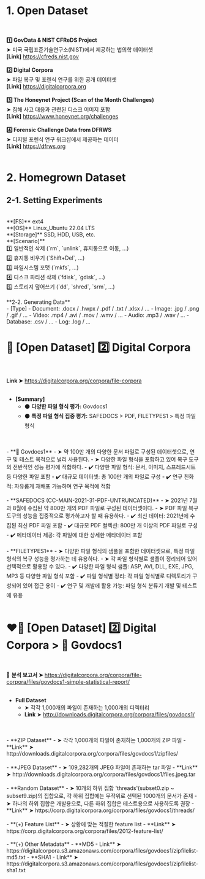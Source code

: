 # 1. Open Dataset
</br>

**1️⃣ GovData & NIST CFReDS Project**
</br>
➤ 미국 국립표준기술연구소(NIST)에서 제공하는 법의학 데이터셋
</br>
**[Link]** https://cfreds.nist.gov
</br>
</br>
**2️⃣ Digital Corpora**
</br>
➤ 파일 복구 및 포렌식 연구를 위한 공개 데이터셋
</br>
**[Link]** https://digitalcorpora.org
</br>
</br>
**3️⃣ The Honeynet Project (Scan of the Month Challenges)**
</br>
➤ 침해 사고 대응과 관련된 디스크 이미지 포함
</br>
**[Link]** https://www.honeynet.org/challenges
</br>
</br>
**4️⃣ Forensic Challenge Data from DFRWS**
</br>
➤ 디지털 포렌식 연구 워크샵에서 제공하는 데이터
</br>
**[Link]** https://dfrws.org
</br></br>

</div>

# 2. Homegrown Dataset

## 2-1. Setting Experiments
</br>
**[FS]** ext4
</br>
**[OS]** Linux_Ubuntu 22.04 LTS
</br>
**[Storage]** SSD, HDD, USB, etc.
</br>
**[Scenario]**
</br>
1️⃣ 일반적인 삭제 (`rm`, `unlink`, 휴지통으로 이동, ...)
</br>
2️⃣ 휴지통 비우기 (`Shift+Del`, ...)
</br>
3️⃣ 파일시스템 포맷 (`mkfs`, ...)
</br>
4️⃣ 디스크 파티션 삭제 (`fdisk`, `gdisk`, ...)
</br>
5️⃣ 스토리지 덮어쓰기 (`dd`, `shred`, `srm`, ...)
</br></br>
**2-2. Generating Data**
</br>
- [Type]
  - Document: .docx / .hwpx / .pdf / .txt / .xlsx / ...
  - Image: .jpg / .png / .gif / ...
  - Video: .mp4 / .avi / .mov / .wmv / ...
  - Audio: .mp3 / .wav / ...
  - Database: .csv / ...
  - Log: .log / ...
</br>

</div>

# 📌 [Open Dataset] 2️⃣ Digital Corpora

</br>

**Link ➤** https://digitalcorpora.org/corpora/file-corpora
</br>
</br>
- **[Summary]**
  - ⚫️ **다양한 파일 형식 평가:** Govdocs1
  - ⚫️ **특정 파일 형식 집중 평가:** SAFEDOCS > PDF, FILETYPES1 > 특정 파일 형식
</br>
</br>
- **🔴 Govdocs1**
  - ➤ 약 100만 개의 다양한 문서 파일로 구성된 데이터셋으로, 연구 및 테스트 목적으로 널리 사용된다.
  - ➤ 다양한 파일 형식을 포함하고 있어 복구 도구의 전반적인 성능 평가에 적합하다.
  - ✔️ 다양한 파일 형식: 문서, 이미지, 스프레드시트 등 다양한 파일 포함
  - ✔️ 대규모 데이터셋: 총 100만 개의 파일로 구성
  - ✔️ 연구 친화적: 자유롭게 재배포 가능하며 연구 목적에 적합
</br>
</br>
- **SAFEDOCS (CC-MAIN-2021-31-PDF-UNTRUNCATED)**
  - ➤ 2021년 7월과 8월에 수집된 약 800만 개의 PDF 파일로 구성된 데이터셋이다.
  - ➤ PDF 파일 복구 도구의 성능을 집중적으로 평가하고자 할 때 유용하다.
  - ✔️ 최신 데이터: 2021년에 수집된 최신 PDF 파일 포함
  - ✔️ 대규모 PDF 컬렉션: 800만 개 이상의 PDF 파일로 구성
  - ✔️ 메타데이터 제공: 각 파일에 대한 상세한 메타데이터 포함
</br>
</br>
- **FILETYPES1**
  - ➤ 다양한 파일 형식의 샘플을 포함한 데이터셋으로, 특정 파일 형식의 복구 성능을 평가하는 데 유용하다.
  - ➤ 각 파일 형식별로 샘플이 정리되어 있어 선택적으로 활용할 수 있다.
  - ✔️ 다양한 파일 형식 샘플: ASP, AVI, DLL, EXE, JPG, MP3 등 다양한 파일 형식 포함
  - ✔️ 파일 형식별 정리: 각 파일 형식별로 디렉토리가 구성되어 있어 접근 용이
  - ✔️ 연구 및 개발에 활용 가능: 파일 형식 분류기 개발 및 테스트에 유용
</br></br>

</div>

# ❤️‍🔥 [Open Dataset] 2️⃣ Digital Corpora > 🔴 Govdocs1

</br>

📑 **분석 보고서 ➤** https://digitalcorpora.org/corpora/file-corpora/files/govdocs1-simple-statistical-report/
</br>
</br>
- **Full Dataset**
  - ➤ 각각 1,000개의 파일이 존재하는 1,000개의 디렉터리
  - **Link** ➤ http://downloads.digitalcorpora.org/corpora/files/govdocs1/
</br>
</br>
- **ZIP Dataset**
  - ➤ 각각 1,000개의 파일이 존재하는 1,000개의 ZIP 파일
  - **Link** ➤ http://downloads.digitalcorpora.org/corpora/files/govdocs1/zipfiles/
</br>
</br>
- **JPEG Dataset**
  - ➤ 109,282개의 JPEG 파일이 존재하는 tar 파일
  - **Link** ➤ http://downloads.digitalcorpora.org/corpora/files/govdocs1/files.jpeg.tar
</br>
</br>
- **Random Dataset**
  - ➤ 10개의 하위 집합 'threads'(subset0.zip ~ subset9.zip)의 집합으로, 각 하위 집합에는 무작위로 선택된 1000개의 문서가 존재
  - ➤ 하나의 하위 집합은 개발용으로, 다른 하위 집합은 테스트용으로 사용하도록 권장
  - **Link** ➤ https://corp.digitalcorpora.org/corpora/files/govdocs1/threads/
</br>
</br>
- **(+) Feature List**
  - ➤ 상황에 맞는 적절한 feature list
  - **Link** ➤ https://corp.digitalcorpora.org/corpora/files/2012-feature-list/
</br>
</br>
- **(+) Other Metadata**
  - **MD5 - Link** ➤ https://digitalcorpora.s3.amazonaws.com/corpora/files/govdocs1/zipfilelist-md5.txt
  - **SHA1 - Link** ➤ https://digitalcorpora.s3.amazonaws.com/corpora/files/govdocs1/zipfilelist-sha1.txt
</br>
